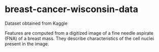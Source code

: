 # breast-cancer-wisconsin-data
Dataset obtained from Kaggle

Features are computed from a digitized image of a fine needle aspirate (FNA) of a breast mass. They describe characteristics of the cell nuclei present in the image.